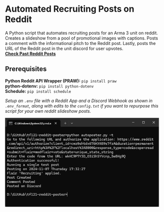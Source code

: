 # Automated Recruiting Posts on Reddit
A Python script that automates recruiting posts for an Arma 3 unit on reddit. Creates a slideshow from a pool of promotional images with captions. Posts a comment with the informational pitch to the Reddit post. Lastly, posts the URL of the Reddit post in the unit discord for user upvotes.  
**[Check Past Reddit Posts](https://www.reddit.com/user/TaskForce121Online/)**

## Prerequisites
**Python Reddit API Wrapper (PRAW):** `pip install praw`  
**python-dotenv:** `pip install python-dotenv`  
**Schedule:** `pip install schedule`

*Setup an `.env` file with a Reddit App and a Discord Webhook as shown in `.env_format`, along with edits to the `config.txt` if you want to repurpose this script for your own reddit slideshow posts.*

![Preview](preview.png)